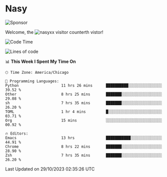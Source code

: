 # Nasy

<!--
<p align="center">
<img height="200" src="https://github-readme-stats.vercel.app/api?username=nasyxx&count_private=true&show_icons=true&theme=dracula&include_all_commits=true"/>
<img height="200" src="https://github-readme-stats.vercel.app/api/top-langs/?username=nasyxx&theme=dracula&hide=html,jupyter+notebook&count_private=true&show_icons=true"/>
</p>

  
----------------
-->

![Sponsor](https://img.shields.io/static/v1.svg?label=Sponsor&message=%E2%9D%A4&logo=GitHub&style=flat&color=pink)
 
Welcome, the ![nasyxx visitor counter](https://count.getloli.com/get/@nasyxx?theme=rule34)th vistor!
 
<!--START_SECTION:waka-->
![Code Time](http://img.shields.io/badge/Code%20Time-3%2C873%20hrs%204%20mins-blue)

![Lines of code](https://img.shields.io/badge/From%20Hello%20World%20I%27ve%20Written-6.3%20million%20lines%20of%20code-blue)

📊 **This Week I Spent My Time On** 

```text
🕑︎ Time Zone: America/Chicago

💬 Programming Languages: 
Python                   11 hrs 26 mins      ██████████░░░░░░░░░░░░░░░   39.52 % 
Other                    8 hrs 25 mins       ███████░░░░░░░░░░░░░░░░░░   29.08 % 
sh                       7 hrs 35 mins       ███████░░░░░░░░░░░░░░░░░░   26.20 % 
TOML                     1 hr 4 mins         █░░░░░░░░░░░░░░░░░░░░░░░░   03.71 % 
Org                      15 mins             ░░░░░░░░░░░░░░░░░░░░░░░░░   00.92 % 

🔥 Editors: 
Emacs                    13 hrs              ███████████░░░░░░░░░░░░░░   44.91 % 
Chrome                   8 hrs 22 mins       ███████░░░░░░░░░░░░░░░░░░   28.90 % 
Zsh                      7 hrs 35 mins       ███████░░░░░░░░░░░░░░░░░░   26.20 % 
```


 Last Updated on 29/10/2023 02:35:26 UTC
<!--END_SECTION:waka-->

<!-- ![visitors](https://visitor-badge.laobi.icu/badge?page_id=nasyxx.nasyxx) -->

